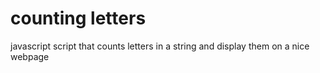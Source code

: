 # counting letters
 javascript script that counts letters in a string and display them on a nice webpage
